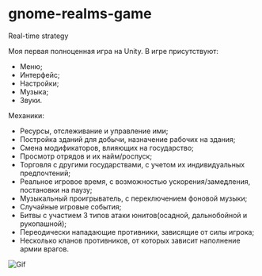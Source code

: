 # gnome-realms-game
Real-time strategy

Моя первая полноценная игра на Unity. 
В игре присутствуют:
- Меню;
- Интерфейс;
- Настройки;
- Музыка;
- Звуки.
  
Механики:
- Ресурсы, отслеживание и управление ими;
- Постройка зданий для добычи, назначение рабочих на здания;
- Смена модификаторов, влияющих на государство;
- Просмотр отрядов и их найм/роспуск;
- Торговля с другими государствами, с учетом их индивидуальных предпочтений;
- Реальное игровое время, с возможностью ускорения/замедления, постановки на паузу;
- Музыкальный проигрыватель, с переключением фоновой музыки;
- Случайные игровые события;
- Битвы с участием 3 типов атаки юнитов(осадной, дальнобойной и рукопашной);
- Переодически нападающие противники, зависящие от силы игрока;
- Несколько кланов противников, от которых зависит наполнение армии врагов.

![Gif](https://github.com/KingLlch/gnome-realms-game/GameGif)
